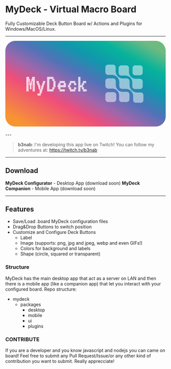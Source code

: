 # MyDeck - Virtual Macro Board

Fully Customizable Deck Button Board w/ Actions and Plugins for Windows/MacOS/Linux.

---
<p align="center"><img src="./mydeck-github-banner.png"></p>
---

> **b3nab**: I'm developing this app live on Twitch! You can follow my adventures at: https://twitch.tv/b3nab

---

## Download

**MyDeck Configurator** - Desktop App (download soon)
**MyDeck Companion** - Mobile App (download soon)

---

## Features

- Save/Load .board MyDeck configuration files
- Drag&Drop Buttons to switch position
- Customize and Configure Deck Buttons
  - Label
  - Image (supports: png, jpg and jpeg, webp and even GIFs!)
  - Colors for background and labels
  - Shape (circle, squared or transparent)

### Structure

MyDeck has the main desktop app that act as a server on LAN and then there is a mobile app (like a companion app) that let you interact with your configured board.
Repo structure:

- mydeck
  - packages
    - desktop
    - mobile
    - ui
    - plugins
  

### CONTRIBUTE

If you are a developer and you know javascript and nodejs you can came on board! Feel free to submit any Pull Request/Issue/or any other kind of contribution you want to submit. Really apprecciate!
